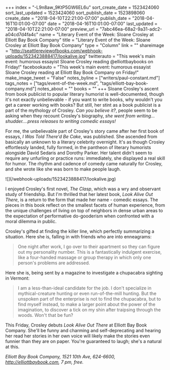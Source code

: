 +++
index = "-L9n8aw_9KtP5GW6EL6u"
sort_create_date = 1523424060
sort_last_updated = 1523424060
sort_publish_date = 1523898060
create_date = "2018-04-10T22:21:00-07:00"
publish_date = "2018-04-16T10:01:00-07:00"
date = "2018-04-16T10:01:00-07:00"
last_updated = "2018-04-10T22:21:00-07:00"
preview_url = "7abc46ea-68a2-9a31-adc2-a04cd7d4fa4c"
name = "Literary Event of the Week: Sloane Crosley at Elliott Bay Book Company"
title = "Literary Event of the Week: Sloane Crosley at Elliott Bay Book Company"
type = "Column"
link = ""
shareimage = "http://seattlereviewofbooks.com/webhook-uploads/1523423888417/lookalive.jpg"
twitterauto = "This week's main event: humorous essayist Sloane Crosley reading @elliottbaybooks on Friday!"
facebookauto = "This week's main event: humorous essayist Sloane Crosley reading at Elliott Bay Book Company on Friday!"
make_image_tweet = "False"
notes_byline = ["writers/paul-constant.md"]
tags_notes = ["tags/event-of-the-week.md", "tags/elliott-bay-book-company.md"]
notes_about = ""
books = ""
+++
Sloane Crosley's ascent from book publicist to popular literary humorist is well-documented, though it's not exactly unbelievable - if you want to write books, why wouldn't you get a career working with books? But still, her stint as a book publicist is a part of the mythology of Crosley. *Can you believe it?*, people seem to be asking when they recount Crosley's biography, *she went from writing…shudder….press releases to writing comedic essays!*

For me, the unbelievable part of Crosley's story came after her first book of essays, *I Was Told There'd Be Cake*, was published. She ascended from basically an unknown to a literary celebrity overnight. It's as though Crosley effortlessly landed, fully formed, in the pantheon of literary humorists alongside David Sedaris and Dorothy Parker. Her talent didn't seem to require any unfurling or practice runs: immediately, she displayed a real skill for humor. The rhythm and cadence of comedy came naturally for Crosley, and she wrote like she was born to make people laugh.

<p class="image-left">![](/webhook-uploads/1523423888417/lookalive.jpg)</p>

I enjoyed Crosley's first novel, *The Clasp*, which was a wry and observant study of friendship. But I'm thrilled that her latest book, *Look Alive Out There*, is a return to the form that made her name - comedic essays. The pieces in this book reflect on the smallest facets of human experience, from the unique challenges of living on top of neighbors in dense urban areas to the expectation of performative do-gooderism when confronted with a moral dilemma in public. 

Crosley's gifted at finding the killer line, which perfectly summarizing a situation. Here she is, falling in with friends who are into enneagrams:

<blockquote>One night after work, I go over to their apartment so they can figure out my personality number. This is a fantastically indulgent exercise, like a four-handed massage or group therapy in which only one person's problems are addressed.</blockquote>

Here she is, being sent by a magazine to investigate a chupacabra sighting in Vermont:

<blockquote>I am a less-than-ideal candidate for the job. I don't specialize in mythical-creature hunting or even run-of-the-mill hunting. But the unspoken part of the enterprise is not to find the chupacabra, but to find myself instead, to make a larger point about the power of the imagination, to discover a tick on my shin after traipsing through the woods. Won't that be fun?</blockquote>

This Friday, Crosley debuts *Look Alive Out There* at Elliott Bay Book Company. She'll be funny and charming and self-deprecating and hearing her read her stories in her own voice will likely make the stories even funnier than they are on paper. You're guaranteed to laugh; she's a natural at this.

*Elliott Bay Book Company, 1521 10th Ave, 624-6600, http://elliottbaybook.com, 7 pm, free.*
